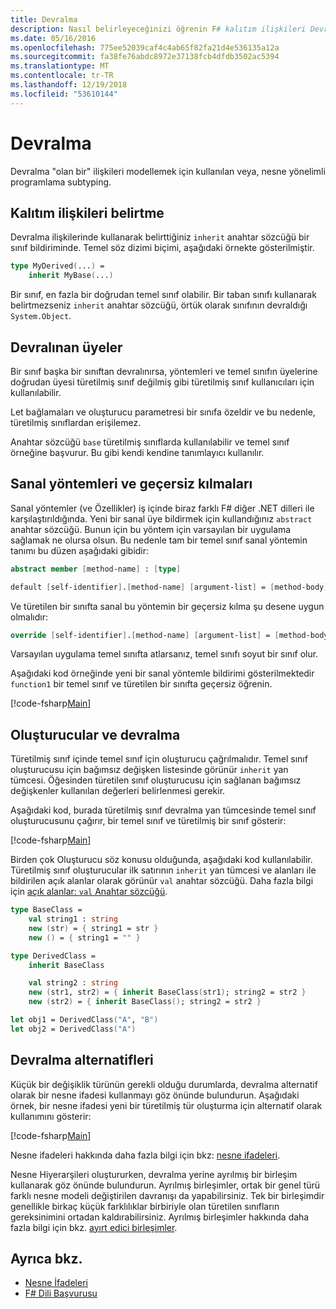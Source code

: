 ```yaml
---
title: Devralma
description: Nasıl belirleyeceğinizi öğrenin F# kalıtım ilişkileri Devral' anahtar sözcüğü kullanılarak.
ms.date: 05/16/2016
ms.openlocfilehash: 775ee52039caf4c4ab65f82fa21d4e536135a12a
ms.sourcegitcommit: fa38fe76abdc8972e37138fcb4dfdb3502ac5394
ms.translationtype: MT
ms.contentlocale: tr-TR
ms.lasthandoff: 12/19/2018
ms.locfileid: "53610144"
---
```

# <a name="inheritance"></a>Devralma

Devralma "olan bir" ilişkileri modellemek için kullanılan veya, nesne yönelimli programlama subtyping.

## <a name="specifying-inheritance-relationships"></a>Kalıtım ilişkileri belirtme

Devralma ilişkilerinde kullanarak belirttiğiniz `inherit` anahtar sözcüğü bir sınıf bildiriminde. Temel söz dizimi biçimi, aşağıdaki örnekte gösterilmiştir.

```fsharp
type MyDerived(...) =
    inherit MyBase(...)
```

Bir sınıf, en fazla bir doğrudan temel sınıf olabilir. Bir taban sınıfı kullanarak belirtmezseniz `inherit` anahtar sözcüğü, örtük olarak sınıfının devraldığı `System.Object`.

## <a name="inherited-members"></a>Devralınan üyeler

Bir sınıf başka bir sınıftan devralınırsa, yöntemleri ve temel sınıfın üyelerine doğrudan üyesi türetilmiş sınıf değilmiş gibi türetilmiş sınıf kullanıcıları için kullanılabilir.

Let bağlamaları ve oluşturucu parametresi bir sınıfa özeldir ve bu nedenle, türetilmiş sınıflardan erişilemez.

Anahtar sözcüğü `base` türetilmiş sınıflarda kullanılabilir ve temel sınıf örneğine başvurur. Bu gibi kendi kendine tanımlayıcı kullanılır.

## <a name="virtual-methods-and-overrides"></a>Sanal yöntemleri ve geçersiz kılmaları

Sanal yöntemler (ve Özellikler) iş içinde biraz farklı F# diğer .NET dilleri ile karşılaştırıldığında. Yeni bir sanal üye bildirmek için kullandığınız `abstract` anahtar sözcüğü. Bunun için bu yöntem için varsayılan bir uygulama sağlamak ne olursa olsun. Bu nedenle tam bir temel sınıf sanal yöntemin tanımı bu düzen aşağıdaki gibidir:

```fsharp
abstract member [method-name] : [type]

default [self-identifier].[method-name] [argument-list] = [method-body]
```

Ve türetilen bir sınıfta sanal bu yöntemin bir geçersiz kılma şu desene uygun olmalıdır:

```fsharp
override [self-identifier].[method-name] [argument-list] = [method-body]
```

Varsayılan uygulama temel sınıfta atlarsanız, temel sınıfı soyut bir sınıf olur.

Aşağıdaki kod örneğinde yeni bir sanal yöntemle bildirimi gösterilmektedir `function1` bir temel sınıf ve türetilen bir sınıfta geçersiz öğrenin.

[!code-fsharp[Main](../../../samples/snippets/fsharp/lang-ref-1/snippet2601.fs)]

## <a name="constructors-and-inheritance"></a>Oluşturucular ve devralma

Türetilmiş sınıf içinde temel sınıf için oluşturucu çağrılmalıdır. Temel sınıf oluşturucusu için bağımsız değişken listesinde görünür `inherit` yan tümcesi. Öğesinden türetilen sınıf oluşturucusu için sağlanan bağımsız değişkenler kullanılan değerleri belirlenmesi gerekir.

Aşağıdaki kod, burada türetilmiş sınıf devralma yan tümcesinde temel sınıf oluşturucusunu çağırır, bir temel sınıf ve türetilmiş bir sınıf gösterir:

[!code-fsharp[Main](../../../samples/snippets/fsharp/lang-ref-1/snippet2602.fs)]

Birden çok Oluşturucu söz konusu olduğunda, aşağıdaki kod kullanılabilir. Türetilmiş sınıf oluşturucular ilk satırının `inherit` yan tümcesi ve alanları ile bildirilen açık alanlar olarak görünür `val` anahtar sözcüğü. Daha fazla bilgi için [açık alanlar: `val` Anahtar sözcüğü](members/explicit-fields-the-val-keyword.md).

```fsharp
type BaseClass =
    val string1 : string
    new (str) = { string1 = str }
    new () = { string1 = "" }

type DerivedClass =
    inherit BaseClass

    val string2 : string
    new (str1, str2) = { inherit BaseClass(str1); string2 = str2 }
    new (str2) = { inherit BaseClass(); string2 = str2 }

let obj1 = DerivedClass("A", "B")
let obj2 = DerivedClass("A")
```

## <a name="alternatives-to-inheritance"></a>Devralma alternatifleri

Küçük bir değişiklik türünün gerekli olduğu durumlarda, devralma alternatif olarak bir nesne ifadesi kullanmayı göz önünde bulundurun. Aşağıdaki örnek, bir nesne ifadesi yeni bir türetilmiş tür oluşturma için alternatif olarak kullanımını gösterir:

[!code-fsharp[Main](../../../samples/snippets/fsharp/lang-ref-1/snippet2603.fs)]

Nesne ifadeleri hakkında daha fazla bilgi için bkz: [nesne ifadeleri](object-expressions.md).

Nesne Hiyerarşileri oluştururken, devralma yerine ayrılmış bir birleşim kullanarak göz önünde bulundurun. Ayrılmış birleşimler, ortak bir genel türü farklı nesne modeli değiştirilen davranışı da yapabilirsiniz. Tek bir birleşimdir genellikle birkaç küçük farklılıklar birbiriyle olan türetilen sınıfların gereksinimini ortadan kaldırabilirsiniz. Ayrılmış birleşimler hakkında daha fazla bilgi için bkz. [ayırt edici birleşimler](discriminated-unions.md).

## <a name="see-also"></a>Ayrıca bkz.

- [Nesne İfadeleri](object-expressions.md)
- [F# Dili Başvurusu](index.md)